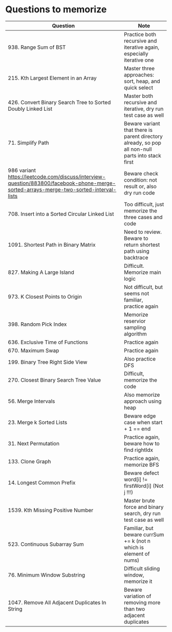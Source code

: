 # Questions to memorize
| Question                | Note                         
| ------------------------| ------------------------------ 
| 938. Range Sum of BST | Practice both recursive and iterative again, especially iterative one
| 215. Kth Largest Element in an Array | Master three approaches: sort, heap, and quick select
| 426. Convert Binary Search Tree to Sorted Doubly Linked List | Master both recursive and iterative, dry run test case as well
| 71. Simplify Path | Beware variant that there is parent directory already, so pop all non-null parts into stack first
| 986 variant https://leetcode.com/discuss/interview-question/883800/facebook-phone-merge-sorted-arrays-merge-two-sorted-interval-lists | Beware check condition: not result or, also dry run code
| 708. Insert into a Sorted Circular Linked List | Too difficult, just memorize the three cases and code
| 1091. Shortest Path in Binary Matrix | Need to review. Beware to return shortest path using backtrace
| 827. Making A Large Island | Difficult. Memorize main logic
| 973. K Closest Points to Origin | Not difficult, but seems not familiar, practice again
| 398. Random Pick Index | Memorize reservior sampling algorithm
| 636. Exclusive Time of Functions | Practice again
| 670. Maximum Swap | Practice again
| 199. Binary Tree Right Side View | Also practice DFS
| 270. Closest Binary Search Tree Value | Difficult, memorize the code
| 56. Merge Intervals | Also memorize approach using heap
| 23. Merge k Sorted Lists | Beware edge case when start + 1 == end
| 31. Next Permutation | Practice again, beware how to find rightIdx
| 133. Clone Graph | Practice again, memorize BFS
| 14. Longest Common Prefix | Beware defect word[i] != firstWord[i] (Not j !!!)
| 1539. Kth Missing Positive Number | Master brute force and binary search, dry run test case as well
| 523. Continuous Subarray Sum | Familiar, but beware currSum += k (not n which is element of nums)
| 76. Minimum Window Substring | Difficult sliding window, memorize it
| 1047. Remove All Adjacent Duplicates In String | Beware variation of removing more than two adjacent duplicates
